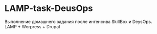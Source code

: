 # LAMP-task-DeusOps
Выполнение домашнего задания после интенсива SkillBox и DeysOps. LAMP + Worpress + Drupal
